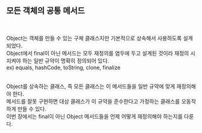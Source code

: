 <h2> 모든 객체의 공통 메서드 </h2>
<br> 

Object는 객체를 만들 수 있는 구체 클래스지만 기본적으로 상속해서 사용하도록 설계되었다. <br> 
Object에서 final이 아닌 메서드는 모두 재정의를 염두에 두고 설계된 것이라 재정의 시 지켜야 하는 일반 규약이 명확히 정의되어 있다. <br> 
ex) equals, hashCode, toString, clone, finalize <br> 

<br> 
Object를 상속하는 클래스, 즉 모든 클래스는 이 메서드들을 일반 규약에 맞게 재정의해야 한다. <br> 
메서드를 잘못 구현하면 대상 클래스가 이 규약을 준수한다고 가정하는 클래스를 오동작하게 만들 수 있다. <br> 
이번 장에서는 final이 아닌 Object 메서드들을 언제 어떻게 재정의해야 하는지를 다룬다. <br> 
